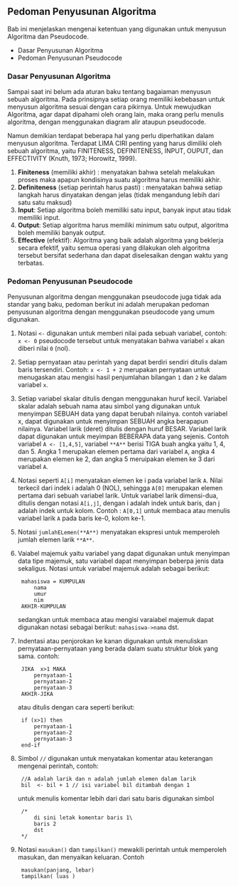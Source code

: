 ## Pedoman Penyusunan Algoritma
Bab ini menjelaskan mengenai ketentuan yang digunakan untuk menyusun Algoritma dan Pseudocode.

* Dasar Penyusunan Algoritma
* Pedoman Penyusunan Pseudocode

### Dasar Penyusunan Algoritma 

Sampai saat ini belum ada aturan baku tentang bagaiaman menyusun sebuah algoritma. Pada prinsipnya setiap orang memiliki kebebasan untuk menyusun algoritma sesuai dengan cara pikirnya. Untuk mewujudkan Algoritma, agar dapat dipahami oleh orang lain, maka orang perlu menulis algoritma, dengan menggunakan diagram alir ataupun pseudocode.

Namun demikian terdapat beberapa hal yang perlu diperhatikan dalam menyusun algoritma. Terdapat LIMA CIRI penting yang harus dimiliki oleh sebuah algoritma, yaitu FINITENESS, DEFINITENESS, INPUT, OUPUT, dan EFFECTIVITY (Knuth, 1973; Horowitz, 1999).

1. **Finiteness** (memiliki akhir) : menyatakan bahwa setelah melakukan proses maka apapun kondisinya suatu algoritma harus memiliki akhir.
2. **Definiteness** (setiap perintah harus pasti) : menyatakan bahwa setiap langkah harus dinyatakan dengan jelas (tidak mengandung lebih dari satu satu maksud)
3. **Input**: Setiap algoritma boleh memiliki satu input, banyak input atau tidak memiliki input.
4. **Output**: Setiap algoritma harus memiliki minimum satu output, algoritma boleh memiliki banyak output. 
5. **Effective** (efektif): Algoritma yang baik adalah algoritma yang beklerja secara efektif, yaitu semua operasi yang dilakukan oleh algoritma tersebut bersifat sederhana dan dapat diselesaikan dengan waktu yang terbatas.

### Pedoman Penyusunan Pseudocode

Penyusunan algoritma dengan menggunakan pseudocode juga tidak ada standar yang baku, pedoman berikut ini adalah merupakan pedoman penyusunan algoritma dengan menggunakan pseudocode yang umum digunakan.

1. Notasi  `<-` digunakan untuk memberi nilai pada sebuah variabel, contoh: `x <- 0` pseudocode tersebut untuk menyatakan bahwa variabel `x` akan diberi nilai `0` (nol).
2. Setiap pernyataan atau perintah yang dapat berdiri sendiri ditulis dalam baris tersendiri. Contoh: `x <- 1 + 2` merupakan pernyataan untuk menugaskan atau mengisi hasil penjumlahan bilangan `1` dan `2` ke dalam variabel `x`.
3. Setiap variabel  skalar ditulis dengan menggunakan huruf kecil. Variabel skalar adalah sebuah nama atau simbol yang digunakan untuk menyimpan SEBUAH data yang dapat berubah nilainya. contoh variabel x, dapat digunakan untuk menyimpan SEBUAH angka berapapun nilainya. Variabel larik (deret) ditulis dengan huruf BESAR. Variabel larik dapat digunakan untuk meyimpan BEBERAPA data yang sejenis. Contoh variabel `A <- [1,4,5]`, variabel `**A**` berisi TIGA buah angka yaitu 1, 4, dan 5. Angka 1 merupakan elemen pertama dari variabel `A`, angka 4 merupakan elemen ke 2, dan angka 5 meruipakan elemen ke 3 dari variabel `A`.
4. Notasi seperti  `A[i]` menyatakan elemen ke i pada variabel larik `A`.  Nilai terkecil dari indek i adalah 0 (NOL), sehingga `A[0]` merupakan elemen pertama dari sebuah variabel larik. Untuk variabel larik dimensi-dua, ditulis dengan notasi  `A[i,j]`, dengan i adalah indek untuk baris, dan j adalah indek untuk kolom.  Contoh : `A[0,1]` untuk membaca atau menulis variabel larik `A` pada baris ke-0, kolom ke-1. 
5. Notasi `jumlahELemen(**A**)` menyatakan ekspresi untuk memperoleh jumlah elemen larik `**A**`.
6. Vaiabel majemuk yaitu variabel yang dapat digunakan untuk menyimpan data tipe majemuk, satu variabel dapat menyimpan beberpa jenis data sekaligus. Notasi untuk variabel majemuk adalah sebagai berikut: 

		mahasiswa = KUMPULAN
			nama
			umur
			nim
		AKHIR-KUMPULAN
	
     sedangkan untuk membaca atau mengisi varaiabel majemuk dapat digunakan notasi sebagai berikut:   `mahasiswa->nama` dst.

7. Indentasi atau penjorokan ke kanan digunakan untuk menuliskan pernyataan-pernyataan yang berada dalam suatu struktur blok yang sama. contoh:

		JIKA  x>1 MAKA
			pernyataan-1
			pernyataan-2
			pernyataan-3
		AKHIR-JIKA

	atau ditulis dengan cara seperti berikut:

		if (x>1) then 
			pernyataan-1
			pernyataan-2
			pernyataan-3
		end-if

8. Simbol  `//`  digunakan untuk menyatakan komentar atau keterangan mengenai perintah, contoh:

		//A adalah larik dan n adalah jumlah elemen dalam larik
		bil  <- bil + 1 // isi variabel bil ditambah dengan 1
	
     untuk menulis komentar lebih dari dari satu baris digunakan simbol  

		/* 
			di sini letak komentar baris 1\
			baris 2    
			dst 
		*/

9. Notasi  `masukan()` dan `tampilkan()` mewakili perintah untuk memperoleh masukan, dan menyaikan keluaran. Contoh

		masukan(panjang, lebar)
		tampilkan( luas )









